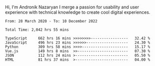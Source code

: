 Hi, I'm Andronik Nazaryan
I merge a passion for usability and user experience with technical knowledge to create cool digital experiences.


<!--START_SECTION:waka-->

```text
From: 28 March 2020 - To: 10 December 2022

Total Time: 2,042 hrs 55 mins

TypeScript     662 hrs 16 mins >>>>>>>>-----------------   32.42 %
JavaScript     496 hrs 23 mins >>>>>>-------------------   24.30 %
Python         309 hrs 58 mins >>>>---------------------   15.17 %
Vue.js         149 hrs 8 mins  >>-----------------------   07.30 %
JSON           112 hrs 24 mins >------------------------   05.50 %
HTML           81 hrs 37 mins  >------------------------   04.00 %
```

<!--END_SECTION:waka-->
